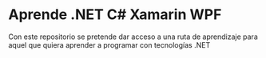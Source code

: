 # Aprende .NET C# Xamarin WPF
Con este repositorio se pretende dar acceso a una ruta de aprendizaje para aquel que quiera aprender a programar con tecnologías .NET
